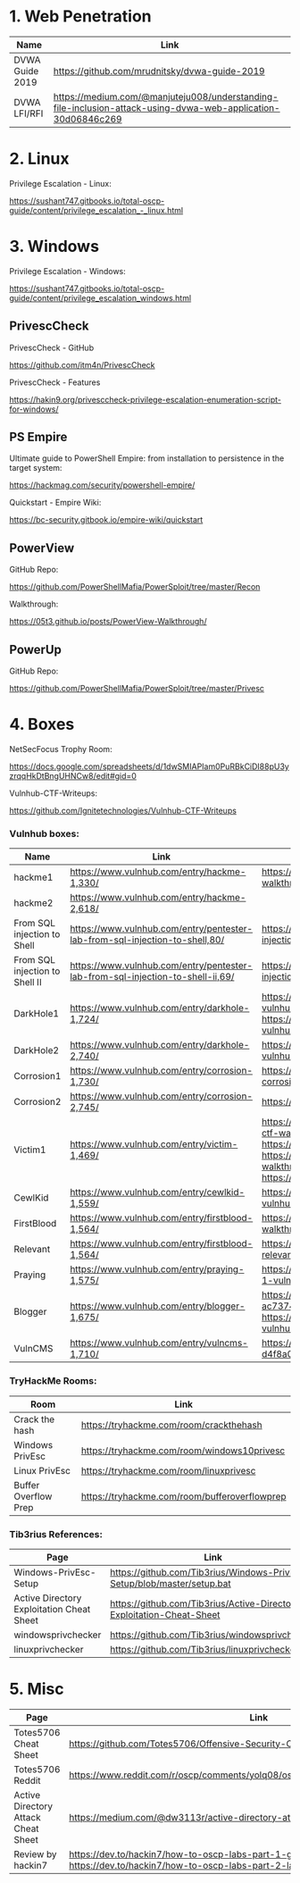 # 1. Web Penetration

|Name|Link|
|---|---|
|DVWA Guide 2019|<https://github.com/mrudnitsky/dvwa-guide-2019>|
|DVWA LFI/RFI|<https://medium.com/@manjuteju008/understanding-file-inclusion-attack-using-dvwa-web-application-30d06846c269>|

# 2. Linux

Privilege Escalation - Linux:

<https://sushant747.gitbooks.io/total-oscp-guide/content/privilege_escalation_-_linux.html>

# 3. Windows

Privilege Escalation - Windows:

<https://sushant747.gitbooks.io/total-oscp-guide/content/privilege_escalation_windows.html>

## PrivescCheck

PrivescCheck - GitHub

<https://github.com/itm4n/PrivescCheck>

PrivescCheck - Features

<https://hakin9.org/privesccheck-privilege-escalation-enumeration-script-for-windows/>

## PS Empire

Ultimate guide to PowerShell Empire: from installation to persistence in the target system:

<https://hackmag.com/security/powershell-empire/>

Quickstart - Empire Wiki:

https://bc-security.gitbook.io/empire-wiki/quickstart

## PowerView

GitHub Repo:

<https://github.com/PowerShellMafia/PowerSploit/tree/master/Recon>

Walkthrough:

<https://05t3.github.io/posts/PowerView-Walkthrough/>

## PowerUp

GitHub Repo:

<https://github.com/PowerShellMafia/PowerSploit/tree/master/Privesc>

# 4. Boxes

NetSecFocus Trophy Room:

<https://docs.google.com/spreadsheets/d/1dwSMIAPIam0PuRBkCiDI88pU3yzrqqHkDtBngUHNCw8/edit#gid=0>

Vulnhub-CTF-Writeups:

<https://github.com/Ignitetechnologies/Vulnhub-CTF-Writeups>

### Vulnhub boxes:

|Name|Link|Walkthrough|
|---|---|---|
|hackme1|<https://www.vulnhub.com/entry/hackme-1,330/>|<https://www.hackingarticles.in/hackme-1-vulnhub-walkthrough/>|
|hackme2|<https://www.vulnhub.com/entry/hackme-2,618/>||
|From SQL injection to Shell|<https://www.vulnhub.com/entry/pentester-lab-from-sql-injection-to-shell,80/>|<https://www.hackingarticles.in/hack-pentester-lab-sql-injection-shell-vm/>|
|From SQL injection to Shell II|<https://www.vulnhub.com/entry/pentester-lab-from-sql-injection-to-shell-ii,69/>|<https://www.hackingarticles.in/hack-pentester-lab-sql-injection-shell-ii-blind-sql-injection/>|
|DarkHole1|<https://www.vulnhub.com/entry/darkhole-1,724/>|<https://resources.infosecinstitute.com/topic/darkhole-1-vulnhub-ctf-walkthrough/><br><https://nepcodex.com/2021/08/darkhole-walkthrough-vulnhub-writeup/>|
|DarkHole2|<https://www.vulnhub.com/entry/darkhole-2,740/>|<https://nepcodex.com/2021/09/darkhole_2-walkthrough-vulnhub-writeup/>|
|Corrosion1|<https://www.vulnhub.com/entry/corrosion-1,730/>|<https://grumpygeekwrites.wordpress.com/2021/08/26/vulnhub-corrosion-walk-through-tutorial-writeup/>|
|Corrosion2|<https://www.vulnhub.com/entry/corrosion-2,745/>|<https://05t3.github.io/posts/Corrosion/>|
|Victim1|<https://www.vulnhub.com/entry/victim-1,469/>|<https://resources.infosecinstitute.com/topic/victim-1-vulnhub-ctf-walkthrough/><br><https://www.hackingarticles.in/victim1-vulnhub-walkthrough/><br><https://constantinoallexus.medium.com/victim-1-vulnhub-walkthrough-a92c363eca62><br><https://www.alickgardiner.com/victim1/>|
|CewlKid|<https://www.vulnhub.com/entry/cewlkid-1,559/>|<https://shubham-singh.medium.com/cewlkid-1-walkthrough-vulnhub-e2943f5a7e99>|
|FirstBlood|<https://www.vulnhub.com/entry/firstblood-1,564/>|<https://www.infosecarticles.com/first-blood-vulnhub-walkthrough/>|
|Relevant|<https://www.vulnhub.com/entry/firstblood-1,564/>|<https://www.doyler.net/security-not-included/vulnhub-relevant-walkthrough>|
|Praying|<https://www.vulnhub.com/entry/praying-1,575/>|<https://grumpygeekwrites.wordpress.com/2020/10/27/praying-1-vulnhub-walk-through/>|
|Blogger|<https://www.vulnhub.com/entry/blogger-1,675/>|<https://infosecwriteups.com/vulnhub-blogger-1-walkthrough-ac7374f338f4><br><https://grumpygeekwrites.wordpress.com/2021/04/26/blogger-vulnhub-walk-through-tutorial/>|
|VulnCMS|<https://www.vulnhub.com/entry/vulncms-1,710/>|<https://infosecwriteups.com/vulnhub-vulncms-1-walkthrough-d4f8a071e61>|

### TryHackMe Rooms:

|Room|Link|
|---|---|
|Crack the hash|<https://tryhackme.com/room/crackthehash>|
|Windows PrivEsc|<https://tryhackme.com/room/windows10privesc>|
|Linux PrivEsc|<https://tryhackme.com/room/linuxprivesc>|
|Buffer Overflow Prep|<https://tryhackme.com/room/bufferoverflowprep>|

### Tib3rius References:

|Page|Link|
|---|---|
|Windows-PrivEsc-Setup|<https://github.com/Tib3rius/Windows-PrivEsc-Setup/blob/master/setup.bat>|
|Active Directory Exploitation Cheat Sheet|<https://github.com/Tib3rius/Active-Directory-Exploitation-Cheat-Sheet>|
|windowsprivchecker|<https://github.com/Tib3rius/windowsprivchecker>|
|linuxprivchecker|<https://github.com/Tib3rius/linuxprivchecker>|

# 5. Misc

|Page|Link|
|---|---|
|Totes5706 Cheat Sheet|<https://github.com/Totes5706/Offensive-Security-Cheat-Sheet>|
|Totes5706 Reddit|<https://www.reddit.com/r/oscp/comments/yolq08/oscp_exam_pass_70_points_ad_1_root/>|
|Active Directory Attack Cheat Sheet|<https://medium.com/@dw3113r/active-directory-attack-cheat-sheet-ea9e9744028d>|
|Review by hackin7|<https://dev.to/hackin7/how-to-oscp-labs-part-1-getting-started-480m><br><https://dev.to/hackin7/how-to-oscp-labs-part-2-lab-time-standards-to-meet-231o>|
